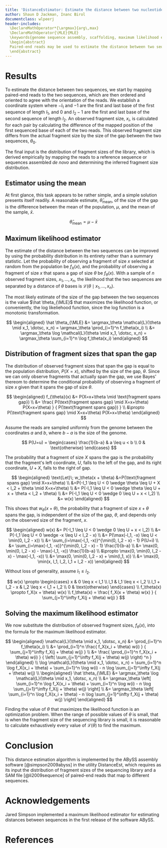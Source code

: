 ```yaml
---
title: 'DistanceEstimator: Estimate the distance between two nucleotide sequence fragments using paired-end reads'
author: Shaun D Jackman, Inanc Birol
documentclass: wlpeerj
header-includes:
  \DeclareMathOperator*{\argmax}{arg\,max}
  \DeclareMathOperator{\MLE}{MLE}
  \keywords{genome sequence assembly, scaffolding, maximum likelihood estimator, distance, gap}
  \begin{abstract}
  Paired-end reads may be used to estimate the distance between two sequences. Comparing a statistic, such as the mean, of the sample population of fragment sizes to the global population of fragment sizes is a trivial but flawed estimator. The maximum likelihood estimator yields more accurate estimates.
  \end{abstract}
---
```


Results
================================================================================

To estimate the distance between two sequences, we start by mapping paired-end reads to the two sequences, which are then ordered and oriented to agree with the orientation of the reads. We establish a coordinate system where $-l_1$ and $-1$ are the first and last base of the first sequence of length $l_1$, and $0$ and $l_2-1$ are the first and last base of the second sequence of length $l_2$.  An observed fragment size, $x_i$, is calculated for each pair by calculating the difference of the mapped position of the first sequenced base of each of the two reads. This observed fragment size differs from the actual fragment size by the size of the gap between the two sequences, $\theta_0$.

The final input is the distribution of fragment sizes of the library, which is derived empirically by mapping the reads to a reference sequence or sequences assembled *de novo* and determining the inferred fragment size distribution.

Estimator using the mean
------------------------------------------------------------

At first glance, this task appears to be rather simple, and a simple solution presents itself readily. A reasonable estimate, $\hat \theta_\text{mean}$, of the size of the gap is the difference between the mean of the population, $\mu$, and the mean of the sample, $\bar x$.

$$
\hat \theta_\text{mean} = \mu - \bar x
$$

Maximum likelihood estimator
------------------------------------------------------------

The estimate of the distance between the two sequences can be improved by using the probability distribution in its entirety rather than a summary statistic. Let the probability of observing a fragment of size $x$ selected at random from the population be $f_X(x)$, and the probability of observing a fragment of size $x$ that spans a gap of size $\theta$ be $f_\theta(x)$. With a sample of $n$ observed fragment sizes, $x_1, \dotsc , x_n$, the likelihood that the two sequences are separated by a distance of $\theta$ bases is $\mathcal{L}(\theta \mid x_1, \dotsc , x_n)$.

The most likely estimate of the size of the gap between the two sequences is the value $\hat \theta_{\MLE}$ that maximizes the likelihood function, or conveniently, the log likeliehood function, since the log function is a monotonic transformation.

$$
\begin{aligned}
\hat \theta_{\MLE}
&= \argmax_\theta \mathcal{L}(\theta \mid x_1, \dotsc, x_n)
	= \argmax_\theta \prod_{i=1}^n f_\theta(x_i) \\
&= \argmax_\theta \log \mathcal{L}(\theta \mid x_1, \dotsc, x_n)
	= \argmax_\theta \sum_{i=1}^n \log f_\theta(x_i)
\end{aligned}
$$

Distribution of fragment sizes that span the gap
------------------------------------------------------------

The distribution of observed fragment sizes that span the gap is equal to the population distribution, $P(X=x)$, shifted by the size of the gap, $\theta$. Since we can only observe fragments that actually span the gap, we use Bayes' thereom to determine the conditional probability of observing a fragment of size $x$ given that it spans the gap of size $\theta$.

$$
\begin{aligned}
f_{\theta}(x)
&= P(X=x+\theta \mid \text{fragment spans gap}) \\
&= \frac{ P(\text{fragment spans gap} \mid X=x+\theta) P(X=x+\theta) }
{ P(\text{fragment spans gap}) } \\
&\propto P(\text{fragment spans gap} \mid X=x+\theta) P(X=x+\theta)
\end{aligned}
$$

Assume the reads are sampled uniformly from the genome between the coordinates $a$ and $b$, where $b - a$ is the size of the genome.

$$
P(U=u) = \begin{cases}
\frac{1}{b-a} & a \leq u < b \\
0 & \text{otherwise}
\end{cases}
$$

The probability that a fragment of size $X$ spans the gap is the probability that the fragment's left coordinate, $U$, falls to the left of the gap, and its right coordinate, $U+X$, falls to the right of gap.

$$
\begin{aligned}
\text{Let}\; w_\theta(x + \theta)
&=P(\text{fragment spans gap} \mid X=x+\theta) \\
&=P(-l_1 \leq U < 0 \wedge \theta \leq U + X < l_2 + \theta \mid X=x+\theta) \\
&= P(-l_1 \leq U < 0 \wedge \theta \leq U + x + \theta < l_2 + \theta) \\
&= P(-l_1 \leq U < 0 \wedge 0 \leq U + x < l_2) \\
&= w(x)
\end{aligned}
$$

This shows that $w_\theta(x+\theta)$, the probability that a fragment of size $x+\theta$ spans the gap, is independent of the size of the gap, $\theta$, and depends only on the observed size of the fragment, $x$.

$$
\begin{aligned}
w(x)
&= P(-l_1 \leq U < 0 \wedge 0 \leq U + x < l_2) \\
&= P(-l_1 \leq U < 0 \wedge -x \leq U < l_2 - x) \\
&= P(\max(-l_1, -x) \leq U < \min(0, l_2 - x)) \\
&= \sum_{i=\max(-l_1, -x)}^{\min(0, l_2 - x) - 1} P(U=i) \\
&= \sum_{i=\max(-l_1, -x)}^{\min(0, l_2 - x) - 1} \frac{1}{b-a} \\
&= \max(0, \min(0, l_2 - x) - \max(-l_1, -x)) \frac{1}{b-a} \\
&\propto \max(0, \min(0, l_2 - x) - \max(-l_1, -x)) \\
&= \max(0, \min(0, l_2 - x) + \min(l_1, x)) \\
&= \max(0, \min(x, l_1, l_2, l_1 + l_2 - x))
\end{aligned}
$$

Without loss of generality, assume $l_1 \leq l_2$.

$$
w(x) \propto \begin{cases}
x & 0 \leq x < l_1 \\
l_1 & l_1 \leq x < l_2 \\
l_1 + l_2 - x & l_2 \leq x < l_1 + l_2 \\
0 & \text{otherwise}
\end{cases}
\\
f_\theta(x) \propto f_X(x + \theta) w(x)
\\
f_\theta(x) = \frac{ f_X(x + \theta) w(x) }
	{ \sum_{j=1}^\infty f_X(j + \theta) w(j) }
$$

Solving the maximum likelihood estimator
------------------------------------------------------------

We now substitute the distribution of observed fragment sizes, $f_\theta(x)$, into the formula for the maximum likelihood estimator.

$$
\begin{aligned}
\mathcal{L}(\theta \mid x_1, \dotsc, x_n)
&= \prod_{i=1}^n f_\theta(x_i) \\
&= \prod_{i=1}^n \frac{ f_X(x_i + \theta) w(i) }
	{ \sum_{j=1}^\infty f_X(j + \theta) w(j) } \\
&= \frac{ \prod_{i=1}^n f_X(x_i + \theta) w(i) }
	{ \left( \sum_{j=1}^\infty f_X(j + \theta) w(j) \right) ^n }
\end{aligned}
\\
\log \mathcal{L}(\theta \mid x_1, \dotsc, x_n)
= \sum_{i=1}^n \log f_X(x_i + \theta)
	+ \sum_{i=1}^n \log w(i)
	- n \log \sum_{j=1}^\infty f_X(j + \theta) w(j)
\\
\begin{aligned}
\hat \theta_{\MLE}
&= \argmax_\theta \log \mathcal{L}(\theta \mid x_1, \dotsc, x_n) \\
&= \argmax_\theta \left[ \sum_{i=1}^n \log f_X(x_i + \theta)
	+ \sum_{i=1}^n \log w(i)
	- n \log \sum_{j=1}^\infty f_X(j + \theta) w(j) \right] \\
&= \argmax_\theta \left[ \sum_{i=1}^n \log f_X(x_i + \theta)
	- n \log \sum_{j=1}^\infty f_X(j + \theta) w(j) \right]
\end{aligned}
$$

Finding the value of $\theta$ that maximizes the likelihood function is an optimization problem. When the range of possible values of $\theta$ is small, that is when the fragment size of the sequencing library is small, it is reasonable to calculate exhaustively every value of $\mathcal{L}(\theta)$ to find the maximum.

Conclusion
================================================================================

This distance estimation algorithm is implemented by the ABySS assembly software [@simpson2009abyss] in the utility DistanceEst, which requires as its input the distribution of fragment sizes of the sequencing library and a SAM file [@li2009sequence] of paired-end reads that map to different sequences.

Acknowledgements
================================================================================

Jared Simpson implemented a maximum likelihood estimator for estimating distances between sequences in the first release of the software ABySS.

References
================================================================================
